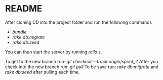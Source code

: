 # README

After cloning CD into the project folder and run the following commands
* _bundle_
* _rake db:migrate_
* _rake db:seed_

You can then start the server by running _rails s_.
  
To get to the new branch run: _git checkout --track origin/sprint\_2_
After you check into the new branch run: _git pull_
To be save run: _rake db:migrate_ and _rake db:seed_ after pulling each time.


